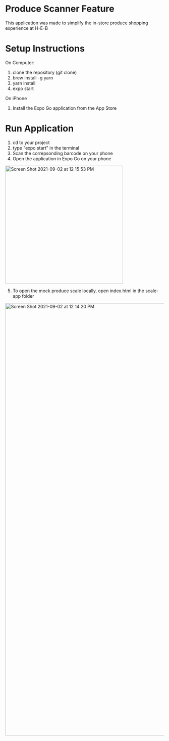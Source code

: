 # Produce Scanner Feature 
This application was made to simplify the in-store produce shopping experience at H-E-B

# Setup Instructions
On Computer: 
1. clone the repository (git clone)
2. brew install -g yarn
3. yarn install
4. expo start

On iPhone
1. Install the Expo Go application from the App Store

# Run Application
1. cd to your project
2. type "expo start" in the terminal
3. Scan the correpsonding barcode on your phone
4. Open the application in Expo Go on your phone

<img width="373" alt="Screen Shot 2021-09-02 at 12 15 53 PM" src="https://user-images.githubusercontent.com/50845216/131888223-6287970f-9769-4c0c-8349-6ae45e5acc6e.png">

5. To open the mock produce scale locally, open index.html in the scale-app folder

<img width="1369" alt="Screen Shot 2021-09-02 at 12 14 20 PM" src="https://user-images.githubusercontent.com/50845216/131888025-c53f8698-2ef7-477e-8bcb-8eab56dbca72.png">

